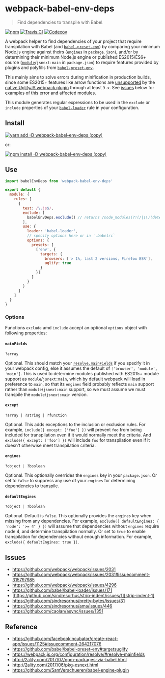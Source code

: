 # webpack-babel-env-deps
> Find dependencies to transpile with Babel.

[![npm](https://img.shields.io/npm/v/webpack-babel-env-deps.svg)](https://www.npmjs.com/package/webpack-babel-env-deps)
[![Travis CI](https://img.shields.io/travis/AndersDJohnson/webpack-babel-env-deps.svg)](https://travis-ci.org/AndersDJohnson/webpack-babel-env-deps)
[![Codecov](https://img.shields.io/codecov/c/github/AndersDJohnson/webpack-babel-env-deps.svg)](https://codecov.io/gh/AndersDJohnson/webpack-babel-env-deps)

A webpack helper to find dependencies of your project that require transpilation with Babel (and [`babel-preset-env`][babel-preset-env])
by comparing your minimum Node.js engine against theirs ([`engines`][engines] in `package.json`), and/or by determining
their minimum Node.js engine or published
ES2015/ES6+ source ([`module`][module]/`jsnext:main` in `package.json`)
to require features provided by plugins and polyfills from [`babel-preset-env`][babel-preset-env].

This mainly aims to solve errors during minification in production builds, since some ES2015+ features like arrow functions
are [unsupported](https://github.com/babel/babel-preset-env#targetsuglify) by the
[native UglifyJS webpack plugin](https://github.com/webpack-contrib/uglifyjs-webpack-plugin) through at least `3.x`.
See [issues](#issues) below for examples of this error and affected modules.

This module generates regular expressions to be used in the `exclude` or `include` properties
of your [`babel-loader`][babel-loader] rule in your configuration.


## Install

[![yarn add -D webpack-babel-env-deps (copy)](https://copyhaste.com/i?t=yarn%20add%20-D%20webpack-babel-env-deps)](https://copyhaste.com/c?t=yarn%20add%20-D%20webpack-babel-env-deps "yarn add -D webpack-babel-env-deps (copy)")

or:

[![npm install -D webpack-babel-env-deps (copy)](https://copyhaste.com/i?t=npm%20install%20-D%20webpack-babel-env-deps)](https://copyhaste.com/c?t=npm%20install%20-D%20webpack-babel-env-deps "npm install -D webpack-babel-env-deps (copy)")

## Use

```js
import babelEnvDeps from 'webpack-babel-env-deps'

export default {
  module: {
    rules: [
      {
        test: /\.js$/,
        exclude: [
          babelEnvDeps.exclude() // returns /node_modules(?!(/|\\)(detect-indent|request|...)(/|\\))/
        ],
        use: {
          loader: 'babel-loader',
          // specify options here or in `.babelrc`
          options: {
            presets: [
              ['env', {
                targets: {
                  browsers: ['> 1%, last 2 versions, Firefox ESR'],
                  uglify: true
                }
              }]
            ]
          }
        }
      }
    ]
  }
}
```

### Options

Functions `exclude` amd `include` accept an optional `options` object with following properties:

#### `mainFields`

`?array`

Optional. This should match your [`resolve.mainFields`](https://webpack.js.org/configuration/resolve/#resolve-mainfields)
if you specify it in your webpack config, else it assumes the default of `['browser', 'module', 'main']`.
This is used to determine modules published with ES2015+ module support as `module`/`jsnext:main`,
which by default webpack will load in preference to `main`, so that its
`engines` field probably reflects `main` support rather than `module`/`jsnext:main` support,
so we must assume we must transpile the `module`/`jsnext:main` version.

#### `except`

`?array | ?string | ?function`

Optional. This adds exceptions to the inclusion or exclusion rules.
For example, `include({ except: ['foo'] })` will prevent `foo` from being
included for transpilation even if it would normally meet the criteria.
And `exclude({ except: ['foo'] })` will include `foo` for transpilation
even if it doesn't otherwise meet transpilation criteria.

#### `engines`

`?object | ?boolean`

Optional. This optionally overrides the `engines` key in your `package.json`.
Or set to `false` to suppress any use of your `engines` for determining dependencies to transpile.

#### `defaultEngines`

`?object | ?boolean`

Optional. Default is `false`.
This optionally provides the `engines` key when missing from any dependencies.
For example, `exclude({ defaultEngines: { 'node': '>= 4' } })` will assume that
dependencies without `engines` require node 4, and determine transpilation normally.
Or set to `true` to enable transpilation for dependencies without enough information.
For example, `exclude({ defaultEngines: true })`.

## Issues

* https://github.com/webpack/webpack/issues/2031
* https://github.com/webpack/webpack/issues/2031#issuecomment-315797985
* https://github.com/webpack/webpack/issues/4296
* https://github.com/babel/babel-loader/issues/171
* [https://github.com/sindresorhus/strip-indent/issues/1][strip-indent-1]
* https://github.com/sindresorhus/pretty-bytes/issues/31
* https://github.com/sindresorhus/ama/issues/446
* https://github.com/caolan/async/issues/1351

## Reference

* https://github.com/facebookincubator/create-react-app/issues/1125#issuecomment-264217076
* https://github.com/babel/babel-preset-env#targetsuglify
* https://webpack.js.org/configuration/resolve/#resolve-mainfields
* http://2ality.com/2017/07/npm-packages-via-babel.html
* http://2ality.com/2017/06/pkg-esnext.html
* https://github.com/SamVerschueren/babel-engine-plugin

[engines]: https://docs.npmjs.com/files/package.json#engines
[module]: https://github.com/rollup/rollup/wiki/pkg.module
[strip-indent-1]: https://github.com/sindresorhus/strip-indent/issues/1
[babel-loader]: https://github.com/babel/babel-loader
[babel-preset-env]: https://github.com/babel/babel-preset-env
